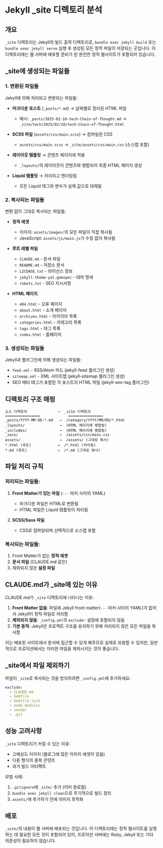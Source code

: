 # Jekyll _site 디렉토리 분석

## 개요

`_site` 디렉토리는 Jekyll의 빌드 출력 디렉토리로, `bundle exec jekyll build` 또는 `bundle exec jekyll serve` 실행 후 생성된 모든 정적 파일이 저장되는 곳입니다. 이 디렉토리에는 웹 서버에 배포할 준비가 된 완전한 정적 웹사이트가 포함되어 있습니다.

## _site에 생성되는 파일들

### 1. **변환된 파일들**
Jekyll에 의해 처리되고 변환되는 파일들:

- **마크다운 포스트** (`_posts/*.md`) → 날짜별로 정리된 HTML 파일
  - 예시: `_posts/2025-02-10-tech-Chain-of-Thought.md` → `_site/tech/2025/02/10/tech-Chain-of-Thought.html`
  
- **SCSS 파일** (`assets/css/main.scss`) → 컴파일된 CSS
  - `assets/css/main.scss` → `_site/assets/css/main.css` (소스맵 포함)
  
- **레이아웃 템플릿** → 콘텐츠 페이지에 적용
  - `_layouts/`의 레이아웃이 콘텐츠와 병합되어 최종 HTML 페이지 생성
  
- **Liquid 템플릿** → 처리되고 렌더링됨
  - 모든 Liquid 태그와 변수가 실제 값으로 대체됨

### 2. **복사되는 파일들**
변환 없이 그대로 복사되는 파일들:

- **정적 에셋**
  - 이미지: `assets/images/`의 모든 파일이 직접 복사됨
  - JavaScript: `assets/js/main.js`가 수정 없이 복사됨
  
- **루트 레벨 파일**
  - `CLAUDE.md` - 문서 파일
  - `README.md` - 저장소 문서
  - `LICENSE.txt` - 라이선스 정보
  - `jekyll-theme-yat.gemspec` - 테마 명세
  - `robots.txt` - SEO 지시사항
  
- **HTML 페이지**
  - `404.html` - 오류 페이지
  - `about.html` - 소개 페이지
  - `archives.html` - 아카이브 목록
  - `categories.html` - 카테고리 목록
  - `tags.html` - 태그 목록
  - `index.html` - 홈페이지

### 3. **생성되는 파일들**
Jekyll과 플러그인에 의해 생성되는 파일들:

- `feed.xml` - RSS/Atom 피드 (jekyll-feed 플러그인 생성)
- `sitemap.xml` - XML 사이트맵 (jekyll-sitemap 플러그인 생성)
- SEO 메타 태그가 포함된 각 포스트의 HTML 파일 (jekyll-seo-tag 플러그인)

## 디렉토리 구조 매핑

```
소스 디렉토리              →  _site 디렉토리
================             ================
_posts/YYYY-MM-DD-*.md   →  /category/YYYY/MM/DD/*.html
_layouts/                →  (HTML 페이지에 병합됨)
_includes/               →  (HTML 페이지에 병합됨)
_sass/                   →  /assets/css/main.css
assets/                  →  /assets/ (그대로 복사)
*.html (루트)            →  /*.html (처리됨)
*.md (루트)              →  /*.md (그대로 복사)
```

## 파일 처리 규칙

### 처리되는 파일들:
1. **Front Matter가 있는 파일** (`---` 마커 사이의 YAML)
   - 마크다운 파일은 HTML로 변환됨
   - HTML 파일은 Liquid 템플릿이 처리됨
   
2. **SCSS/Sass 파일**
   - CSS로 컴파일되며 선택적으로 소스맵 포함

### 복사되는 파일들:
1. Front Matter가 없는 **정적 에셋**
2. **문서 파일** (CLAUDE.md 같은)
3. 제외되지 않은 **설정 파일**

## CLAUDE.md가 _site에 있는 이유

CLAUDE.md가 `_site` 디렉토리에 나타나는 이유:

1. **Front Matter 없음**: 파일에 Jekyll front matter(`---` 마커 사이의 YAML)가 없어서 Jekyll이 정적 파일로 처리함
2. **제외되지 않음**: `_config.yml`의 `exclude:` 설정에 포함되지 않음
3. **기본 동작**: Jekyll은 프로젝트 구조를 유지하기 위해 처리되지 않은 모든 파일을 복사함

이는 배포된 사이트에서 문서에 접근할 수 있게 해주므로 실제로 유용할 수 있지만, 일반적으로 프로덕션에서는 이러한 파일을 제외시키는 것이 좋습니다.

## _site에서 파일 제외하기

파일이 `_site`로 복사되는 것을 방지하려면 `_config.yml`에 추가하세요:

```yaml
exclude:
  - CLAUDE.md
  - Gemfile
  - Gemfile.lock
  - node_modules
  - vendor
  - .git
```

## 성능 고려사항

`_site` 디렉토리가 커질 수 있는 이유:
- 고해상도 이미지 (블로그에 많은 이미지 에셋이 있음)
- 다른 형식의 중복 콘텐츠
- 과거 빌드 아티팩트

모범 사례:
1. `.gitignore`에 `_site/` 추가 (이미 완료됨)
2. `bundle exec jekyll clean`으로 주기적으로 빌드 정리
3. `assets/`에 추가하기 전에 이미지 최적화

## 배포

`_site/`의 내용이 웹 서버에 배포되는 것입니다. 이 디렉토리에는 정적 웹사이트를 실행하는 데 필요한 모든 것이 포함되어 있어, 프로덕션 서버에는 Ruby, Jekyll 또는 기타 의존성이 필요하지 않습니다.